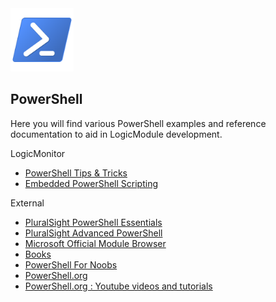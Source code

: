 <img src="https://github.com/logicmonitor/monitoring-recipes/blob/master/DataSources/PowerShell/PowerShell_Logo.png" width="20%">

## PowerShell

Here you will find various PowerShell examples and reference documentation to aid in LogicModule development.

LogicMonitor
- [PowerShell Tips & Tricks](https://www.logicmonitor.com/support/terminology-syntax/scripting-support/powershell-tips-tricks/)
- [Embedded PowerShell Scripting](https://www.logicmonitor.com/support/terminology-syntax/scripting-support/embedded-powershell-scripting/)

External
- [PluralSight PowerShell Essentials](https://www.pluralsight.com/paths/windows-powershell-essentials)
- [PluralSight Advanced PowerShell](https://www.pluralsight.com/paths/powershell-scripting-and-toolmaking)
- [Microsoft Official Module Browser](https://docs.microsoft.com/en-us/powershell/module/)
- [Books](https://donjones.com/books/)
- [PowerShell For Noobs](https://leanpub.com/powershell-4n00bs)
- [PowerShell.org](https://powershell.org/)
- [PowerShell.org : Youtube videos and tutorials](https://www.youtube.com/powershellorg)

